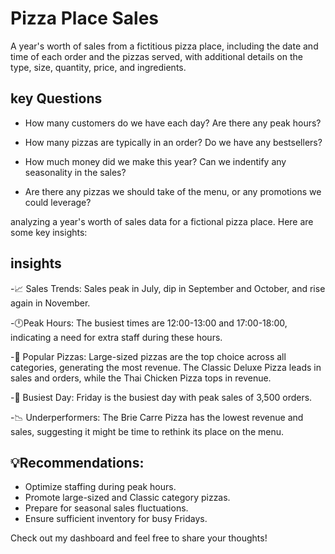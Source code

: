 # Pizza Place Sales
A year's worth of sales from a fictitious pizza place, including the date and time of each order and the pizzas served, with additional details on the type, size, quantity, price, and ingredients.

## key Questions 
- How many customers do we have each day? Are there any peak hours?

- How many pizzas are typically in an order? Do we have any bestsellers?

- How much money did we make this year? Can we indentify any seasonality in the sales?

- Are there any pizzas we should take of the menu, or any promotions we could leverage?

 analyzing a year's worth of sales data for a fictional pizza place. Here are some key insights:
## insights
-📈 Sales Trends: Sales peak in July, dip in September and October, and rise again in November.

-🕛Peak Hours: The busiest times are 12:00-13:00 and 17:00-18:00, indicating a need for extra staff during these hours.

-🍕 Popular Pizzas: Large-sized pizzas are the top choice across all categories, generating the most revenue. The Classic Deluxe Pizza leads in sales and orders, while the Thai Chicken Pizza tops in revenue.

-📅 Busiest Day: Friday is the busiest day with peak sales of 3,500 orders.

-📉 Underperformers: The Brie Carre Pizza has the lowest revenue and sales, suggesting it might be time to rethink its place on the menu.

## 💡Recommendations:
- Optimize staffing during peak hours.
- Promote large-sized and Classic category pizzas.
- Prepare for seasonal sales fluctuations.
- Ensure sufficient inventory for busy Fridays.

Check out my dashboard and feel free to share your thoughts!

